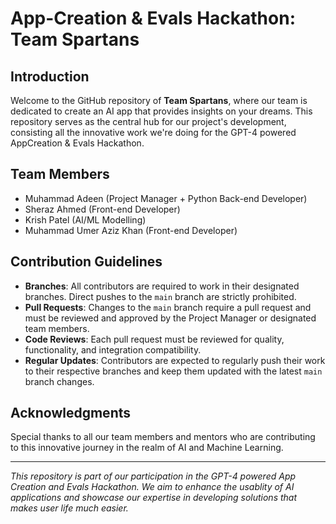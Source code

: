 # App-Creation & Evals Hackathon: Team Spartans

## Introduction
Welcome to the GitHub repository of **Team Spartans**, where our team is dedicated to create an AI app that provides insights on your dreams. This repository serves as the central hub for our project's development, consisting all the innovative work we're doing for the GPT-4 powered AppCreation & Evals Hackathon.

## Team Members
- Muhammad Adeen (Project Manager + Python Back-end Developer)
- Sheraz Ahmed (Front-end Developer)
- Krish Patel (AI/ML Modelling)
- Muhammad Umer Aziz Khan (Front-end Developer)



## Contribution Guidelines
- **Branches**: All contributors are required to work in their designated branches. Direct pushes to the `main` branch are strictly prohibited.
- **Pull Requests**: Changes to the `main` branch require a pull request and must be reviewed and approved by the Project Manager or designated team members.
- **Code Reviews**: Each pull request must be reviewed for quality, functionality, and integration compatibility.
- **Regular Updates**: Contributors are expected to regularly push their work to their respective branches and keep them updated with the latest `main` branch changes.




## Acknowledgments
Special thanks to all our team members and mentors who are contributing to this innovative journey in the realm of AI and Machine Learning.

---

*This repository is part of our participation in the GPT-4 powered App Creation and Evals Hackathon. We aim to enhance the usablity of AI applications and showcase our expertise in developing solutions that makes user life much easier.*
